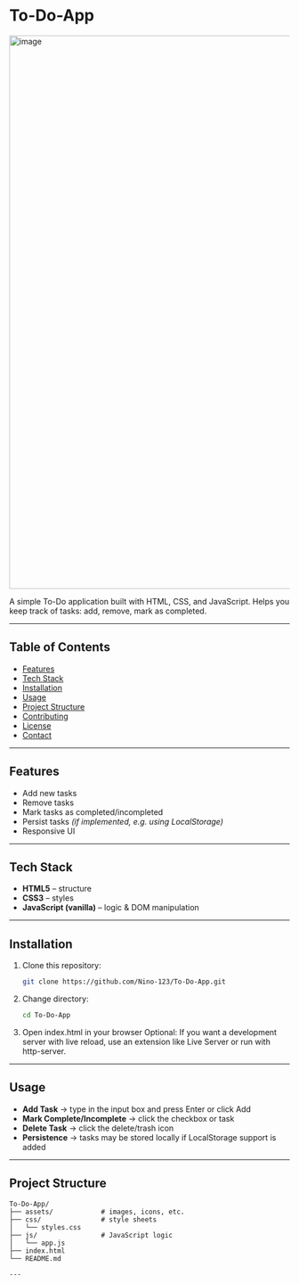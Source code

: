 # To-Do-App

<img width="1918" height="993" alt="image" src="https://github.com/user-attachments/assets/aea75fe9-7bb7-4617-84de-4b07a68e9aa9" />


A simple To-Do application built with HTML, CSS, and JavaScript. Helps you keep track of tasks: add, remove, mark as completed.

---

## Table of Contents

- [Features](#features)  
- [Tech Stack](#tech-stack)  
- [Installation](#installation)  
- [Usage](#usage)  
- [Project Structure](#project-structure)  
- [Contributing](#contributing)  
- [License](#license)  
- [Contact](#contact)  

---

## Features

- Add new tasks  
- Remove tasks  
- Mark tasks as completed/incompleted  
- Persist tasks *(if implemented, e.g. using LocalStorage)*  
- Responsive UI  

---

## Tech Stack

- **HTML5** – structure  
- **CSS3** – styles  
- **JavaScript (vanilla)** – logic & DOM manipulation  

---

## Installation

1. Clone this repository:  
   ```bash
   git clone https://github.com/Nino-123/To-Do-App.git
2. Change directory:
   ```bash
   cd To-Do-App
3. Open index.html in your browser
   Optional: If you want a development server with live reload, use an extension like Live Server or run with http-server.

---

## Usage
- **Add Task** → type in the input box and press Enter or click Add
- **Mark Complete/Incomplete** → click the checkbox or task
- **Delete Task** → click the delete/trash icon
- **Persistence** → tasks may be stored locally if LocalStorage support is added

---
## Project Structure

```plaintext
To-Do-App/
├── assets/            # images, icons, etc.
├── css/               # style sheets
│   └── styles.css
├── js/                # JavaScript logic
│   └── app.js
├── index.html
└── README.md

---



